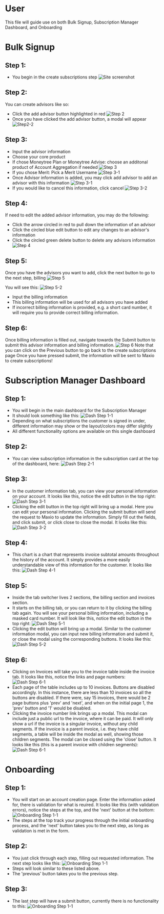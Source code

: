 # User

This file will guide use on both Bulk Signup, Subscription Manager Dashboard, and Onboarding

# Bulk Signup

## Step 1:

- You begin in the create subscriptions step
  ![Site screenshot](./images/default-bulk-signup-frontend.png)

## Step 2:

You can create advisors like so:

- Click the add advisor button highlighted in red
  ![Step 2](./images/Step2-2-edit.png)
- Once you have clicked the add advisor button, a modal will appear
  ![Step2-2](./images/Step2.png)

## Step 3:

- Input the advisor information
- Choose your core product
- If chose Moneytree Plan or Moneytree Advise: choose an additonal product of Account Aggregation if needed
  ![Step 3](./images/Step3-core.png)
- If you chose Merit: Pick a Merit Username
  ![Step 3-1](./images/Step3-merit.png)
- Once Advisor information is added, you may click add advisor to add an advisor with this information
  ![Step 3-1](./images/step3-add.png)
- If you would like to cancel this information, click cancel
  ![Step 3-2](./images/Step3-cancel.png)

## Step 4:

If need to edit the added advisor information, you may do the following:

- Click the arrow circled in red to pull down the information of an advisor
- Click the circled blue edit button to edit any changes to an advisor's information
- Click the circled green delete button to delete any advisors information
  ![Step 4](./images/step3-1-1.png)

## Step 5:

Once you have the advisors you want to add, click the next button to go to the next step, billing
![Step 5](./images/step5-next.png)

You will see this:
![Step 5-2](./images/step5-billing.png)

- Input the billing information
- This billing information will be used for all advisors you have added
- If incorrect billing information is provided, e.g. a short card number, it will require you to provide correct billing information.

## Step 6:

Once billing information is filled out, navigate towards the Submit button to submit this advisor information and billing information. 
![Step 6](./images/step6.png)
Note that you can click on the Previous button to go back to the create subscriptions page
Once you have pressed submit, the information will be sent to Maxio to create subscriptions!

# Subscription Manager Dashboard

## Step 1:

- You will begin in the main dashboard for the Subscription Manager
- It should look something like this:
  ![Dash Step 1-1](./images/step1-main-dashboard.png)
- Depending on what subscriptions the customer is signed in under, different information may show or the layout/colors may differ slightly
- All different functionality options are available on this single dashboard

## Step 2:
- You can view subscription information in the subscription card at the top of the dashboard, here:
  ![Dash Step 2-1](./images/step2-subscription-card.png)

## Step 3:
- In the customer information tab, you can view your personal information on your account. It looks like this, notice the edit button in the top right: 
  ![Dash Step 3-1](./images/step3-customer-info.png)
- Clicking the edit button in the top right will bring up a modal. Here you can edit your personal information. Clicking the submit button will send the request to Maxio to update the information. Simply fill out the fields, and click submit, or click close to close the modal. It looks like this:
  ![Dash Step 3-2](./images/step3-customer-info-modal.png)

## Step 4:
- This chart is a chart that represents invoice subtotal amounts throughout the history of the account. It simply provides a more easily understandable view of this information for the customer. It looks like this:
  ![Dash Step 4-1](./images/step4-invoice-chart.png)

## Step 5:
- Inside the tab switcher lives 2 sections, the billing section and invoices section.
- It starts on the billing tab, or you can return to it by clicking the billing tab again. You will see your personal billing information, including a masked card number. It will look like this, notice the edit button in the top right:
  ![Dash Step 5-1](./images/step5-billing-tab.png)
- Clicking the edit button will bring up a modal. Similar to the customer information modal, you can input new billing information and submit it, or close the modal using the corresponding buttons. It looks like this:
  ![Dash Step 5-2](./images/step5-billing-tab-modal.png)

## Step 6:
- Clicking on Invoices will take you to the invoice table inside the invoice tab. It looks like this, notice the links and page numbers:
  ![Dash Step 6-1](./images/step6-invoice-table.png)
- Each page of the table includes up to 10 invoices. Buttons are disabled accordingly. In this instance, there are less than 10 invoices so all the buttons are disabled. If there were, say 15 invoices, there would be 2 page buttons plus 'prev' and 'next', and when on the initial page 1, the 'prev' button and '1' would be disabled.
- Clicking the invoice number link brings up a modal. This modal can include just a public url to the invoice, where it can be paid. It will only show a url if the invoice is a singular invoice, without any child segments. If the invoice is a parent invoice, i.e. they have child segments, a table will be inside the modal as well, showing those children segments. The modal can be closed using the 'close' button. It looks like this (this is a parent invoice with children segments):
  ![Dash Step 6-1](./images/step6-invoice-table-modal.png)

# Onboarding
## Step 1:
- You will start on an account creation page. Enter the information asked for, there is validation for what is reuired. It looks like this (with validation errors), notice the steps at the top, and the 'next' button at the bottom:
  ![Onboarding Step 1-1](./images/step1-onboarding-account-creation.png)
- The steps at the top track your progress through the initial onboarding process, and the 'next' button takes you to the next step, as long as validation is met in the form.

## Step 2:
- You just click through each step, filling out requested information. The next step looks like this:
  ![Onboarding Step 1-1](./images/step1-onboarding-profile-setup.png)
- Steps will look similar to these listed above.
- The 'previous' button takes you to the previous step.

## Step 3:
- The last step will have a submit button, currently there is no functionality to this:
  ![Onboarding Step 1-1](./images/step1-onboarding-last-step.png)


